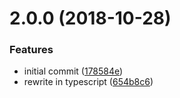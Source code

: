 <a name="2.0.0"></a>
# 2.0.0 (2018-10-28)


### Features

* initial commit ([178584e](https://github.com/poppinss/macroable/commit/178584e))
* rewrite in typescript ([654b8c6](https://github.com/poppinss/macroable/commit/654b8c6))



